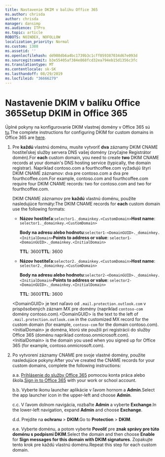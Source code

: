 ```yaml
---
title: Nastavenie DKIM v balíku Office 365
ms.author: chrisda
author: chrisda
manager: dansimp
ms.audience: ITPro
ms.topic: article
ROBOTS: NOINDEX, NOFOLLOW
localization_priority: Normal
ms.custom: 1388
ms.assetid: ''
ms.openlocfilehash: dd908db6a4bc1739b3c1cff059387034d67e093d
ms.sourcegitcommit: b3e55405af384e868fcd32ea794eb15d1356c3fc
ms.translationtype: MT
ms.contentlocale: sk-SK
ms.lasthandoff: 08/29/2019
ms.locfileid: "36666279"
---
```

# <a name="setup-dkim-in-office-365"></a><span data-ttu-id="e59ba-102">Nastavenie DKIM v balíku Office 365</span><span class="sxs-lookup"><span data-stu-id="e59ba-102">Setup DKIM in Office 365</span></span>

<span data-ttu-id="e59ba-103">Úplné pokyny na konfigurovanie DKIM vlastnej domény v Office 365 sú [tu](https://docs.microsoft.com/office365/SecurityCompliance/use-dkim-to-validate-outbound-email#what-you-need-to-do-to-manually-set-up-dkim-in-office-365).</span><span class="sxs-lookup"><span data-stu-id="e59ba-103">The complete instructions for configuring DKIM for custom domains in Office 365 are [here](https://docs.microsoft.com/office365/SecurityCompliance/use-dkim-to-validate-outbound-email#what-you-need-to-do-to-manually-set-up-dkim-in-office-365).</span></span>

1. <span data-ttu-id="e59ba-104">Pre **každú** vlastnú doménu, musíte vytvoriť **dva** záznamy DKIM CNAME hostiteľskej služby servera DNS vašej domény (zvyčajne Registrátor domén).</span><span class="sxs-lookup"><span data-stu-id="e59ba-104">For **each** custom domain, you need to create **two** DKIM CNAME records at your domain's DNS hosting service (typically, the domain registrar).</span></span> <span data-ttu-id="e59ba-105">Napríklad contoso.com a fourthcoffee.com vyžadujú štyri DKIM CNAME záznamov: dva pre contoso.com a dva pre fourthcoffee.com.</span><span class="sxs-lookup"><span data-stu-id="e59ba-105">For example, contoso.com and fourthcoffee.com require four DKIM CNAME records: two for contoso.com and two for fourthcoffee.com.</span></span>

   <span data-ttu-id="e59ba-106">DKIM CNAME záznamov pre **každú** vlastnú doménu, použite nasledujúce formáty:</span><span class="sxs-lookup"><span data-stu-id="e59ba-106">The DKIM CNAME records for **each** custom domain use the following formats:</span></span>

   - <span data-ttu-id="e59ba-107">**Názov hostiteľa**:`selector1._domainkey.<CustomDomain>`</span><span class="sxs-lookup"><span data-stu-id="e59ba-107">**Host name**: `selector1._domainkey.<CustomDomain>`</span></span>

     <span data-ttu-id="e59ba-108">**Body na adresu alebo hodnotu**:`selector1-<DomainGUID>._domainkey.<InitialDomain>`</span><span class="sxs-lookup"><span data-stu-id="e59ba-108">**Points to address or value**: `selector1-<DomainGUID>._domainkey.<InitialDomain>`</span></span>

     <span data-ttu-id="e59ba-109">**TTL**: 3600</span><span class="sxs-lookup"><span data-stu-id="e59ba-109">**TTL**: 3600</span></span>

   - <span data-ttu-id="e59ba-110">**Názov hostiteľa**:`selector2._domainkey.<CustomDomain>`</span><span class="sxs-lookup"><span data-stu-id="e59ba-110">**Host name**: `selector2._domainkey.<CustomDomain>`</span></span>

     <span data-ttu-id="e59ba-111">**Body na adresu alebo hodnotu**:`selector2-<DomainGUID>._domainkey.<InitialDomain>`</span><span class="sxs-lookup"><span data-stu-id="e59ba-111">**Points to address or value**: `selector2-<DomainGUID>._domainkey.<InitialDomain>`</span></span>

     <span data-ttu-id="e59ba-112">**TTL**: 3600</span><span class="sxs-lookup"><span data-stu-id="e59ba-112">**TTL**: 3600</span></span>

   <span data-ttu-id="e59ba-113">\<DomainGUID\> je text naľavo od `.mail.protection.outlook.com` v prispôsobených záznam MX pre domény (napríklad `contoso-com` domény contoso.com).</span><span class="sxs-lookup"><span data-stu-id="e59ba-113">\<DomainGUID\> is the text to the left of `.mail.protection.outlook.com` in the customized MX record for the custom domain (for example, `contoso-com` for the domain contoso.com).</span></span> <span data-ttu-id="e59ba-114">\<InitialDomain\> je doména, ktorú ste použili pri registrácii do služby Office 365 (doménu napríklad contoso.onmicrosoft.com).</span><span class="sxs-lookup"><span data-stu-id="e59ba-114">\<InitialDomain\> is the domain you used when you signed up for Office 365 (for example, contoso.onmicrosoft.com).</span></span>

2. <span data-ttu-id="e59ba-115">Po vytvorení záznamy CNAME pre svoje vlastné domény, použite nasledujúce pokyny:</span><span class="sxs-lookup"><span data-stu-id="e59ba-115">After you've created the CNAME records for your custom domains, complete the following instructions:</span></span>

   <span data-ttu-id="e59ba-116">a.</span><span class="sxs-lookup"><span data-stu-id="e59ba-116">a.</span></span> <span data-ttu-id="e59ba-117">[Prihlásenie do služby Office 365](https://support.office.microsoft.com/article/e9eb7d51-5430-4929-91ab-6157c5a050b4) pomocou konta práca alebo škola.</span><span class="sxs-lookup"><span data-stu-id="e59ba-117">[Sign in to Office 365](https://support.office.microsoft.com/article/e9eb7d51-5430-4929-91ab-6157c5a050b4) with your work or school account.</span></span>

   <span data-ttu-id="e59ba-118">b.</span><span class="sxs-lookup"><span data-stu-id="e59ba-118">b.</span></span> <span data-ttu-id="e59ba-119">Vyberte ikonu launcher aplikácie v ľavom hornom a **Admin**.</span><span class="sxs-lookup"><span data-stu-id="e59ba-119">Select the app launcher icon in the upper-left and choose **Admin**.</span></span>

   <span data-ttu-id="e59ba-120">c.</span><span class="sxs-lookup"><span data-stu-id="e59ba-120">c.</span></span> <span data-ttu-id="e59ba-121">V ľavom dolnom navigácia, rozbaľte **Admin** a vyberte **Exchange**.</span><span class="sxs-lookup"><span data-stu-id="e59ba-121">In the lower-left navigation, expand **Admin** and choose **Exchange**.</span></span>

   <span data-ttu-id="e59ba-122">d.</span><span class="sxs-lookup"><span data-stu-id="e59ba-122">d.</span></span> <span data-ttu-id="e59ba-123">Prejdite na **ochranu** > **DKIM**.</span><span class="sxs-lookup"><span data-stu-id="e59ba-123">Go to **Protection** > **DKIM**.</span></span>

   <span data-ttu-id="e59ba-124">e.</span><span class="sxs-lookup"><span data-stu-id="e59ba-124">e.</span></span> <span data-ttu-id="e59ba-125">Vyberte doménu, a potom vyberte **Povoliť** pre **znak správy pre túto doménu s podpismi DKIM**.</span><span class="sxs-lookup"><span data-stu-id="e59ba-125">Select the domain and then choose **Enable** for **Sign messages for this domain with DKIM signatures**.</span></span> <span data-ttu-id="e59ba-126">Zopakujte tento krok pre každú vlastnú doménu.</span><span class="sxs-lookup"><span data-stu-id="e59ba-126">Repeat this step for each custom domain.</span></span>
